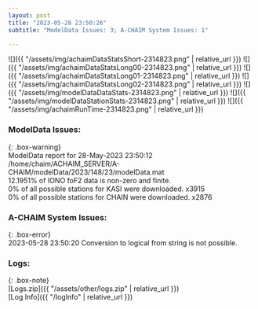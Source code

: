 ```yaml
---
layout: post
title: "2023-05-28 23:50:26"
subtitle: "ModelData Issues: 3; A-CHAIM System Issues: 1"

---
```


![]({{ "/assets/img/achaimDataStatsShort-2314823.png" | relative_url }})
![]({{ "/assets/img/achaimDataStatsLong00-2314823.png" | relative_url }})
![]({{ "/assets/img/achaimDataStatsLong01-2314823.png" | relative_url }})
![]({{ "/assets/img/achaimDataStatsLong02-2314823.png" | relative_url }})
![]({{ "/assets/img/modelDataDataStats-2314823.png" | relative_url }})
![]({{ "/assets/img/modelDataStationStats-2314823.png" | relative_url }})
![]({{ "/assets/img/achaimRunTime-2314823.png" | relative_url }})


### ModelData Issues:  
  
{: .box-warning}  
 ModelData report for 28-May-2023 23:50:12   
 /home/chaim/ACHAIM_SERVER/A-CHAIM/modelData/2023/148/23/modelData.mat   
 12.1951% of IONO foF2 data is non-zero and finite.   
 0% of all possible stations for KASI were downloaded. x3915   
 0% of all possible stations for CHAIN were downloaded. x2876   
  
### A-CHAIM System Issues:  
  
{: .box-error}  
2023-05-28 23:50:20 Conversion to logical from string is not possible.  

### Logs:  
  
{: .box-note}  
[Logs.zip]({{ "/assets/other/logs.zip" | relative_url }})  
[Log Info]({{ "/logInfo" | relative_url }})  
